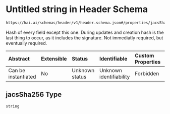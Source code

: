 # Untitled string in Header Schema

```txt
https://hai.ai/schemas/header/v1/header.schema.json#/properties/jacsSha256
```

Hash of every field except this one. During  updates and creation hash is the last thing to occur, as it includes the signature. Not immediatly required, but eventually required.

| Abstract            | Extensible | Status         | Identifiable            | Custom Properties | Additional Properties | Access Restrictions | Defined In                                                                                               |
| :------------------ | :--------- | :------------- | :---------------------- | :---------------- | :-------------------- | :------------------ | :------------------------------------------------------------------------------------------------------- |
| Can be instantiated | No         | Unknown status | Unknown identifiability | Forbidden         | Allowed               | none                | [header.schema.json\*](../../https:/hai.ai/schemas/=./schemas/header.schema.json "open original schema") |

## jacsSha256 Type

`string`
